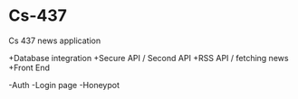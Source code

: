 # Cs-437
Cs 437 news application 

+Database integration 
+Secure API / Second API
+RSS API / fetching news
+Front End 

-Auth
-Login page
-Honeypot

